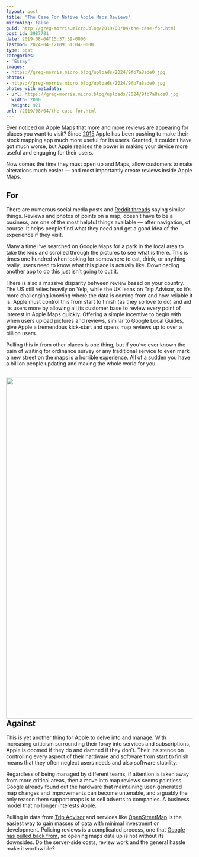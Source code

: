 ```yaml
---
layout: post
title: "The Case For Native Apple Maps Reviews"
microblog: false
guid: http://greg-morris.micro.blog/2019/08/04/the-case-for.html
post_id: 3987781
date: 2019-08-04T15:37:59-0000
lastmod: 2024-04-12T09:51:04-0000
type: post
categories:
- "Essay"
images:
- https://greg-morris.micro.blog/uploads/2024/9fb7a8ade0.jpg
photos:
- https://greg-morris.micro.blog/uploads/2024/9fb7a8ade0.jpg
photos_with_metadata:
- url: https://greg-morris.micro.blog/uploads/2024/9fb7a8ade0.jpg
  width: 2000
  height: 921
url: /2019/08/04/the-case-for.html
---
```

<!--kg-card-begin: html--><p>Ever noticed on Apple Maps that more and more reviews are appearing for places you want to visit? Since <a href="https://searchengineland.com/apple-maps-adds-new-review-sources-replacing-yelp-outside-us-in-many-cases-218020">2015</a> Apple has been pushing to make their stock mapping app much more useful for its users. Granted, it couldn’t have got much worse, but Apple realises the power in making your device more useful and engaging for their users.</p>
<p>Now comes the time they must open up and Maps, allow customers to make alterations much easier — and most importantly create reviews inside Apple Maps.</p>
<h2>For</h2>
<p>There are numerous social media posts and <a href="https://www.reddit.com/r/apple/comments/cjt733/can_we_talk_about_how_bad_the_yelp_integration_is/">Reddit threads</a> saying similar things. Reviews and photos of points on a map, doesn’t have to be a business, are one of the most helpful things available — after navigation, of course. It helps people find what they need and get a good idea of the experience if they visit.</p>
<p>Many a time I’ve searched on Google Maps for a park in the local area to take the kids and scrolled through the pictures to see what is there. This is times one hundred when looking for somewhere to eat, drink, or anything really, users need to know what this place is actually like. Downloading another app to do this just isn’t going to cut it.</p>
<p>There is also a massive disparity between review based on your country. The US still relies heavily on Yelp, while the UK leans on Trip Advisor, so it’s more challenging knowing where the data is coming from and how reliable it is. Apple must control this from start to finish (as they so love to do) and aid its users more by allowing all its customer base to review every point of interest in Apple Maps quickly. Offering a simple incentive to begin with when users upload pictures and reviews, similar to Google Local Guides, give Apple a tremendous kick-start and opens map reviews up to over a billion users.</p>
<p>Pulling this in from other places is one thing, but if you’ve ever known the pain of waiting for ordinance survey or any traditional service to even mark a new street on the maps is a horrible experience. All of a sudden you have a billion people updating and making the whole world for you.</p>
<h2><img loading="lazy" class="alignnone size-full wp-image-5136" src="https://greg-morris.micro.blog/uploads/2024/9fb7a8ade0.jpg" alt="" width="2000" height="921" />Against</h2>
<p>This is yet another thing for Apple to delve into and manage. With increasing criticism surrounding their foray into services and subscriptions, Apple is doomed if they do and damned if they don’t. Their insistence on controlling every aspect of their hardware and software from start to finish means that they often neglect users needs and also software stability.</p>
<p>Regardless of being managed by different teams, if attention is taken away from more critical areas, then a move into map reviews seems pointless. Google already found out the hardware that maintaining user-generated map changes and improvements can become untenable, and arguably the only reason them support maps is to sell adverts to companies. A business model that no longer interests Apple.</p>
<p>Pulling in data from <a href="https://searchengineland.com/apple-maps-adds-new-review-sources-replacing-yelp-outside-us-in-many-cases-218020">Trip Advisor</a> and services like <a href="https://www.openstreetmap.org/#map=6/54.910/-3.432">OpenStreetMap</a> is the easiest way to gain masses of data with minimal investment or development. Policing reviews is a complicated process, one that <a href="https://www.businessinsider.com/scammers-edit-google-maps-bank-listings-fraud-2018-11">Google has pulled back from</a>, so opening maps data up is not without its downsides. Do the server-side costs, review work and the general hassle make it worthwhile?</p>
<!--kg-card-end: html-->
